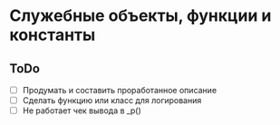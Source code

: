 # Служебные объекты, функции и константы

## ToDo
- [ ] Продумать и составить проработанное описание
- [ ] Сделать функцию или класс для логирования
- [ ] Не работает чек вывода в _p()

